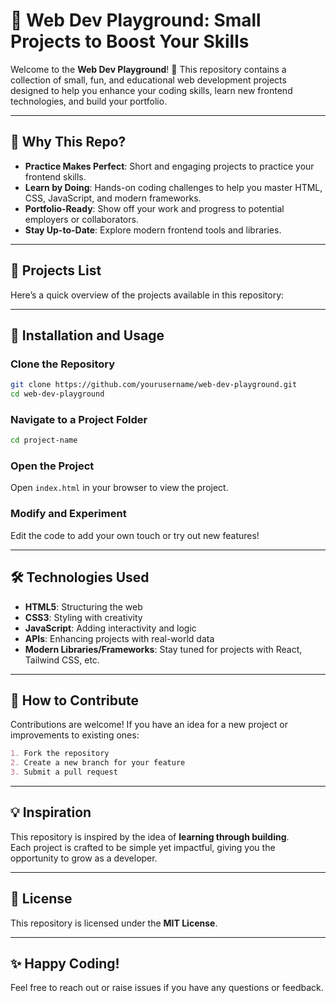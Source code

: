 # 🚀 Web Dev Playground: Small Projects to Boost Your Skills

Welcome to the **Web Dev Playground**! 🎉 This repository contains a collection of small, fun, and educational web development projects designed to help you enhance your coding skills, learn new frontend technologies, and build your portfolio.

---

## 🌟 Why This Repo?

- **Practice Makes Perfect**: Short and engaging projects to practice your frontend skills.  
- **Learn by Doing**: Hands-on coding challenges to help you master HTML, CSS, JavaScript, and modern frameworks.  
- **Portfolio-Ready**: Show off your work and progress to potential employers or collaborators.  
- **Stay Up-to-Date**: Explore modern frontend tools and libraries.  

---

## 📂 Projects List

Here’s a quick overview of the projects available in this repository:

---

## 🔧 Installation and Usage

### Clone the Repository
```bash
git clone https://github.com/yourusername/web-dev-playground.git
cd web-dev-playground
```
### Navigate to a Project Folder
```bash
cd project-name
```

### Open the Project
Open `index.html` in your browser to view the project.

### Modify and Experiment
Edit the code to add your own touch or try out new features!

---

## 🛠️ Technologies Used

- **HTML5**: Structuring the web  
- **CSS3**: Styling with creativity  
- **JavaScript**: Adding interactivity and logic  
- **APIs**: Enhancing projects with real-world data  
- **Modern Libraries/Frameworks**: Stay tuned for projects with React, Tailwind CSS, etc.  

---

## 🌱 How to Contribute

Contributions are welcome! If you have an idea for a new project or improvements to existing ones:

```markdown
1. Fork the repository
2. Create a new branch for your feature
3. Submit a pull request
```
---

## 💡 Inspiration

This repository is inspired by the idea of **learning through building**.  
Each project is crafted to be simple yet impactful, giving you the opportunity to grow as a developer.

---

## 📜 License

This repository is licensed under the **MIT License**.

---

## ✨ Happy Coding!

Feel free to reach out or raise issues if you have any questions or feedback.



